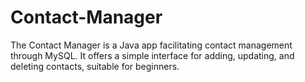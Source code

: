 # Contact-Manager
The Contact Manager is a Java app facilitating contact management through MySQL. It offers a simple interface for adding, updating, and deleting contacts, suitable for beginners.

